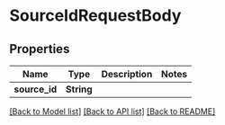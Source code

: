 # SourceIdRequestBody

## Properties

Name | Type | Description | Notes
------------ | ------------- | ------------- | -------------
**source_id** | **String** |  | 

[[Back to Model list]](../README.md#documentation-for-models) [[Back to API list]](../README.md#documentation-for-api-endpoints) [[Back to README]](../README.md)


